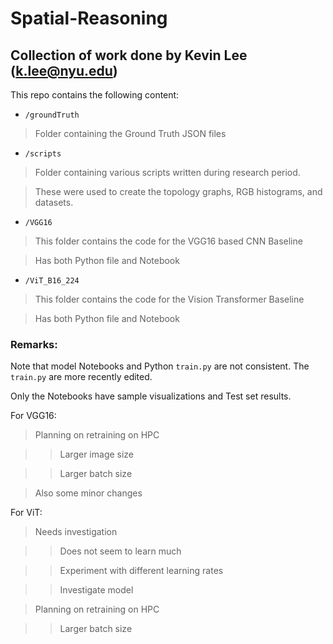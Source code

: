 # Spatial-Reasoning

## Collection of work done by Kevin Lee (k.lee@nyu.edu)

This repo contains the following content:

* `/groundTruth`

> Folder containing the Ground Truth JSON files

* `/scripts`

> Folder containing various scripts written during research period.

> These were used to create the topology graphs, RGB histograms, and datasets.

* `/VGG16`

> This folder contains the code for the VGG16 based CNN Baseline

> Has both Python file and Notebook

* `/ViT_B16_224`

> This folder contains the code for the Vision Transformer Baseline

> Has both Python file and Notebook


### Remarks:

Note that model Notebooks and Python `train.py` are not consistent. The `train.py` are more recently edited.

Only the Notebooks have sample visualizations and Test set results.

For VGG16:

> Planning on retraining on HPC

>> Larger image size

>> Larger batch size

> Also some minor changes

For ViT:

> Needs investigation

>> Does not seem to learn much

>> Experiment with different learning rates

>> Investigate model

> Planning on retraining on HPC

>> Larger batch size
